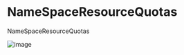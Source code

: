 # NameSpaceResourceQuotas
NameSpaceResourceQuotas

![image](https://github.com/rv2023/NameSpaceResourceQuotas/assets/14898537/efff8e97-19e3-4047-8783-59363fafd77b)
